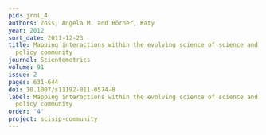 ```yaml
---
pid: jrnl_4
authors: Zoss, Angela M. and Börner, Katy
year: 2012
sort_date: 2011-12-23
title: Mapping interactions within the evolving science of science and innovation
  policy community
journal: Scientometrics
volume: 91
issue: 2
pages: 631-644
doi: 10.1007/s11192-011-0574-8
label: Mapping interactions within the evolving science of science and innovation
  policy community
order: '4'
project: scisip-community
---
```

